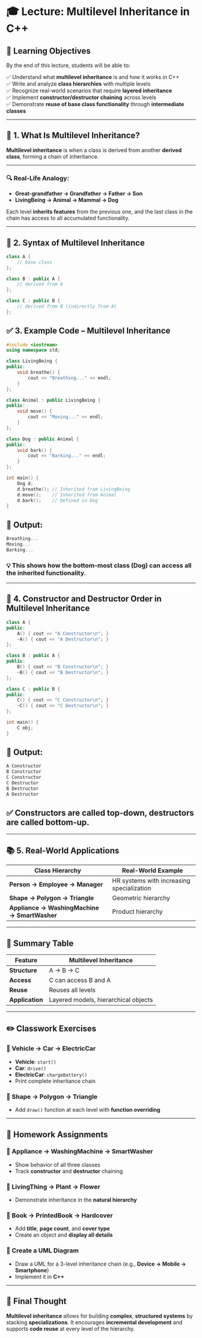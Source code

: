 # 🎓 Lecture: Multilevel Inheritance in C++
## 🎯 Learning Objectives

By the end of this lecture, students will be able to:

✅ Understand what **multilevel inheritance** is and how it works in C++  
✅ Write and analyze **class hierarchies** with multiple levels  
✅ Recognize real-world scenarios that require **layered inheritance**  
✅ Implement **constructor/destructor chaining** across levels  
✅ Demonstrate **reuse of base class functionality** through **intermediate classes**

---

## 🧠 1. What Is Multilevel Inheritance?

**Multilevel inheritance** is when a class is derived from another **derived class**, forming a chain of inheritance.

---

### 🔍 Real-Life Analogy:

- **Great-grandfather → Grandfather → Father → Son**  
- **LivingBeing → Animal → Mammal → Dog**

Each level **inherits features** from the previous one, and the last class in the chain has access to all accumulated functionality.

---

## 🔧 2. Syntax of Multilevel Inheritance

```cpp
class A {
    // base class
};

class B : public A {
    // derived from A
};

class C : public B {
    // derived from B (indirectly from A)
};
```
## ✅ 3. Example Code – Multilevel Inheritance

```cpp
#include <iostream>
using namespace std;

class LivingBeing {
public:
    void breathe() {
        cout << "Breathing..." << endl;
    }
};

class Animal : public LivingBeing {
public:
    void move() {
        cout << "Moving..." << endl;
    }
};

class Dog : public Animal {
public:
    void bark() {
        cout << "Barking..." << endl;
    }
};

int main() {
    Dog d;
    d.breathe(); // Inherited from LivingBeing
    d.move();    // Inherited from Animal
    d.bark();    // Defined in Dog
}
```
## 🧪 Output:

```cpp
Breathing...
Moving...
Barking...
```
### 💡 This shows how the bottom-most class (Dog) can access all the inherited functionality.

---

## 🔁 4. Constructor and Destructor Order in Multilevel Inheritance

```cpp
class A {
public:
    A() { cout << "A Constructor\n"; }
    ~A() { cout << "A Destructor\n"; }
};

class B : public A {
public:
    B() { cout << "B Constructor\n"; }
    ~B() { cout << "B Destructor\n"; }
};

class C : public B {
public:
    C() { cout << "C Constructor\n"; }
    ~C() { cout << "C Destructor\n"; }
};

int main() {
    C obj;
}
```
## 🧪 Output:

```cpp
A Constructor  
B Constructor  
C Constructor  
C Destructor  
B Destructor  
A Destructor
```
## ✅ Constructors are called **top-down**, destructors are called **bottom-up**.

---

## 📚 5. Real-World Applications

| Class Hierarchy           | Real-World Example                                   |
|---------------------------|------------------------------------------------------|
| **Person → Employee → Manager** | HR systems with increasing specialization           |
| **Shape → Polygon → Triangle** | Geometric hierarchy                                |
| **Appliance → WashingMachine → SmartWasher** | Product hierarchy                               |

---

## 🧾 Summary Table

| Feature               | Multilevel Inheritance                         |
|-----------------------|------------------------------------------------|
| **Structure**          | A → B → C                                      |
| **Access**             | C can access B and A                          |
| **Reuse**              | Reuses all levels                              |
| **Application**        | Layered models, hierarchical objects           |

---

## ✏️ Classwork Exercises

### 🔸 Vehicle → Car → ElectricCar
- **Vehicle**: `start()`  
- **Car**: `drive()`  
- **ElectricCar**: `chargeBattery()`  
- Print complete inheritance chain

### 🔸 Shape → Polygon → Triangle
- Add `draw()` function at each level with **function overriding**

---

## 📝 Homework Assignments

### 🔸 Appliance → WashingMachine → SmartWasher
- Show behavior of all three classes  
- Track **constructor** and **destructor** chaining

### 🔸 LivingThing → Plant → Flower
- Demonstrate inheritance in the **natural hierarchy**

### 🔸 Book → PrintedBook → Hardcover
- Add **title**, **page count**, and **cover type**  
- Create an object and **display all details**

### 🔸 Create a UML Diagram
- Draw a UML for a 3-level inheritance chain (e.g., **Device → Mobile → Smartphone**)  
- Implement it in **C++**

---

## 💬 Final Thought

**Multilevel inheritance** allows for building **complex**, **structured systems** by stacking **specializations**. It encourages **incremental development** and supports **code reuse** at every level of the hierarchy.
